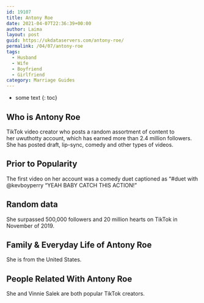 ```yaml
---
id: 19107
title: Antony Roe
date: 2021-04-07T22:36:39+00:00
author: Laima
layout: post
guid: https://ukdataservers.com/antony-roe/
permalink: /04/07/antony-roe
tags:
  - Husband
  - Wife
  - Boyfriend
  - Girlfriend
category: Marriage Guides
---
```


* some text
{: toc}


## Who is Antony Roe
                  
                  
                  
TikTok video creator who posts a random assortment of content to her uwuthotty account, which has earned more than 2.4 million followers. She has posted draft, lip-sync, comedy and other types of videos.
                  
              
            
              
            
                
                
                
## Prior to Popularity
                  
                  
                  
The first video on her account was a comedy duet captioned as &#8220;#duet with @kevboyperry &#8220;YEAH BABY CATCH THIS ACTION!&#8221;
                  
              
            
              
            
                
                
                
## Random data
                  
                  
                  
She surpassed 500,000 followers and 20 million hearts on TikTok in November of 2019.
                  
              
            
              
            
                
                
                
## Family & Everyday Life of Antony Roe
                  
                  
                  
She is from the United States.
                  
              
            
              
            
                
                
                
## People Related With Antony Roe
                  
                  
                  
She and Vinnie Salek are both popular TikTok creators.
                  
              
            
              
            
                
              
            
              
              
            
            
              
            
          
          
          